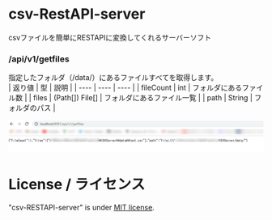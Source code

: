 # csv-RestAPI-server
csvファイルを簡単にRESTAPIに変換してくれるサーバーソフト

### /api/v1/getfiles  
指定したフォルダ（/data/）にあるファイルすべてを取得します。  
|  返り値  |  型  |  説明  |
| ---- | ---- | ---- |
|  fileCount  |  int  | フォルダにあるファイル数 |
|  files  |  (Path[]) File[]  | フォルダにあるファイル一覧 |
|  path   |  String  |  フォルダのパス  |  

![sample](https://github.com/2n9/CSVRESTServer/blob/master/pics/2021-11-27_17h26_35.png?raw=true)

# License   / ライセンス
"csv-RESTAPI-server" is under [MIT license](https://en.wikipedia.org/wiki/MIT_License).